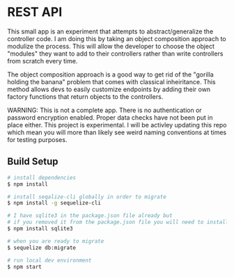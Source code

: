 # REST API

This small app is an experiment that attempts to abstract/generalize the controller code. I am doing this by taking an object composition approach to modulize the process. This will allow the developer to choose the object "modules" they want to add to their controllers rather than write controllers from scratch every time. 

The object composition approach is a good way to get rid of the "gorilla holding the banana" problem that comes with classical inheiritance. This method allows devs to easily customize endpoints by adding their own factory functions that return objects to the controllers.

WARNING: This is not a complete app. There is no authentication or password encryption enabled. Proper data checks have not been put in place either. This project is experimental. I will be activley updating this repo which mean you will more than likely see weird naming conventions at times for testing purposes.

## Build Setup

``` bash
# install dependencies
$ npm install

# install seqalize-cli globally in order to migrate
$ npm install -g sequelize-cli

# I have sqlite3 in the package.json file already but
# if you removed it from the package.json file you will need to install it manually
$ npm install sqlite3

# when you are ready to migrate
$ sequelize db:migrate

# run local dev environment
$ npm start

```